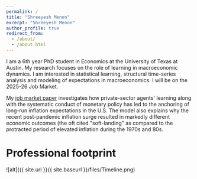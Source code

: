 ```yaml
---
permalink: /
title: "Shreeyesh Menon"
excerpt: "Shreeyesh Menon"
author_profile: true
redirect_from: 
  - /about/
  - /about.html
---
```

I am a 6th year PhD student in Economics at the University of Texas at Austin. My research focuses on the role of learning in macroeconomic dynamics.  I am interested in statistical learning, structural time-series analysis and modeling of expectations in macroeconomics. I will be on the 2025-26 Job Market.

My [job market paper](/files/Learning_and_Anchoring.pdf) investigates how private-sector agents' learning along with the systematic conduct of monetary policy has led to the anchoring of long-run inflation expectations in the U.S. The model also explains why the recent post-pandemic inflation surge resulted in markedly different economic outcomes (the oft cited "soft-landing" as compared to the protracted period of elevated inflation during the 1970s and 80s.

Professional footprint
======
![alt]({{ site.url }}{{ site.baseurl }}/files/Timeline.png)

